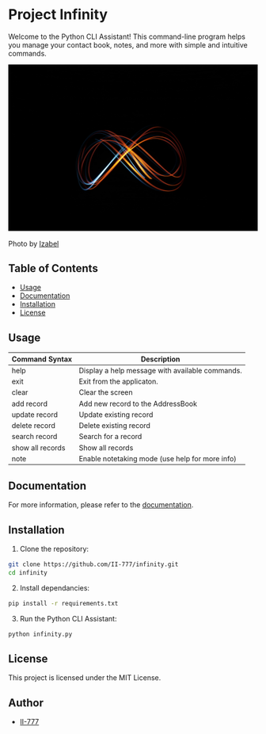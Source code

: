 # Project Infinity

Welcome to the Python CLI Assistant! This command-line program helps you manage your contact book, notes, and more with simple and intuitive commands.

![Logo](https://github.com/II-777/goit-python-web-hw-01/blob/main/documentation/logo.jpg)

Photo by [Izabel](https://unsplash.com/@peacelily234?utm_source=unsplash&utm_medium=referral&utm_content=creditCopyText")

## Table of Contents
- [Usage](#commands)
- [Documentation](#documentation)
- [Installation](#installation)
- [License](#license)

## Usage

| Command Syntax   | Description                                     |
|------------------|-------------------------------------------------|
| help             | Display a help message with available commands. |
| exit             | Exit from the applicaton.                       |
| clear            | Clear the screen                                |
| add record       | Add new record to the AddressBook               |
| update record    | Update existing record                          |
| delete record    | Delete existing record                          |
| search record    | Search for a record                             |
| show all records | Show all records                                |
| note             | Enable notetaking mode (use help for more info) |

## Documentation

For more information, please refer to the [documentation](https://github.com/II-777/goit-python-web-hw-01/tree/main/documentation).

## Installation

1. Clone the repository:
 ```bash
git clone https://github.com/II-777/infinity.git
cd infinity 
```
2. Install dependancies:

```bash
pip install -r requirements.txt
```

3. Run the Python CLI Assistant:

```bash
python infinity.py
```

## License

This project is licensed under the MIT License.

## Author
- [II-777](https://github.com/II-777)
